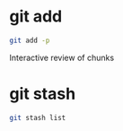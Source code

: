# git add

```bash
git add -p
```

Interactive review of chunks

# git stash

```bash
git stash list
```
